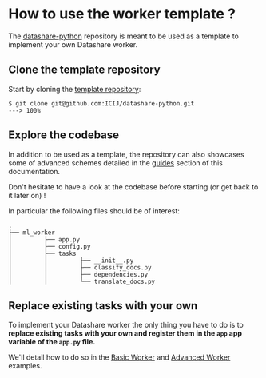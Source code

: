 # How to use the worker template ?

The [datashare-python](https://github.com/ICIJ/datashare-python) repository is meant to be used as a template to implement your own Datashare worker.

## Clone the template repository

Start by cloning the [template repository](https://github.com/ICIJ/datashare-python):

<!-- termynal -->
```console
$ git clone git@github.com:ICIJ/datashare-python.git
---> 100%
```

## Explore the codebase

In addition to be used as a template, the repository can also showcases some of advanced schemes detailed in the
[guides](../../guides/index.md) section of this documentation.

Don't hesitate to have a look at the codebase before starting (or get back to it later on) !

In particular the following files should be of interest:
```console
.
├── ml_worker
│         ├── app.py
│         ├── config.py
│         ├── tasks
│         │         ├── __init__.py
│         │         ├── classify_docs.py
│         │         ├── dependencies.py
│         │         └── translate_docs.py
```


## Replace existing tasks with your own

To implement your Datashare worker the only thing you have to do is to **replace existing tasks with your own and
register them in the `app` app variable of the `app.py` file.**

We'll detail how to do so in the [Basic Worker](./worker-basic.md) and [Advanced Worker](./worker-advanced.md) examples.